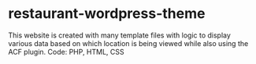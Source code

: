 # restaurant-wordpress-theme
This website is created with many template files with logic to display various data based on which location is being viewed while also using the ACF plugin. Code: PHP, HTML, CSS
